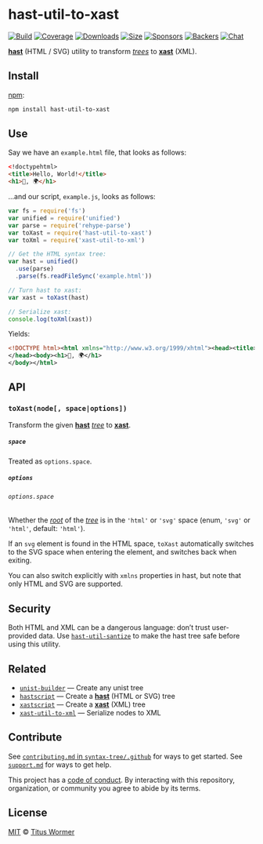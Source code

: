 # hast-util-to-xast

[![Build][build-badge]][build]
[![Coverage][coverage-badge]][coverage]
[![Downloads][downloads-badge]][downloads]
[![Size][size-badge]][size]
[![Sponsors][sponsors-badge]][collective]
[![Backers][backers-badge]][collective]
[![Chat][chat-badge]][chat]

**[hast][]** (HTML / SVG) utility to transform *[trees][tree]* to **[xast][]**
(XML).

## Install

[npm][]:

```sh
npm install hast-util-to-xast
```

## Use

Say we have an `example.html` file, that looks as follows:

```html
<!doctypehtml>
<title>Hello, World!</title>
<h1>👋, 🌍</h1>
```

…and our script, `example.js`, looks as follows:

```js
var fs = require('fs')
var unified = require('unified')
var parse = require('rehype-parse')
var toXast = require('hast-util-to-xast')
var toXml = require('xast-util-to-xml')

// Get the HTML syntax tree:
var hast = unified()
  .use(parse)
  .parse(fs.readFileSync('example.html'))

// Turn hast to xast:
var xast = toXast(hast)

// Serialize xast:
console.log(toXml(xast))
```

Yields:

```xml
<!DOCTYPE html><html xmlns="http://www.w3.org/1999/xhtml"><head><title>Hello, World!</title>
</head><body><h1>👋, 🌍</h1>
</body></html>
```

## API

### `toXast(node[, space|options])`

Transform the given **[hast][]** *[tree][]* to **[xast][]**.

##### `space`

Treated as `options.space`.

##### `options`

###### `options.space`

Whether the [*root*][root] of the [*tree*][tree] is in the `'html'` or `'svg'`
space (enum, `'svg'` or `'html'`, default: `'html'`).

If an `svg` element is found in the HTML space, `toXast` automatically switches
to the SVG space when entering the element, and switches back when exiting.

You can also switch explicitly with `xmlns` properties in hast, but note that
only HTML and SVG are supported.

## Security

Both HTML and XML can be a dangerous language: don’t trust user-provided data.
Use [`hast-util-santize`][sanitize] to make the hast tree safe before using this
utility.

## Related

*   [`unist-builder`][u]
    — Create any unist tree
*   [`hastscript`][h]
    — Create a **[hast][]** (HTML or SVG) tree
*   [`xastscript`][x]
    — Create a **[xast][]** (XML) tree
*   [`xast-util-to-xml`](https://github.com/syntax-tree/xast-util-to-xml)
    — Serialize nodes to XML

## Contribute

See [`contributing.md` in `syntax-tree/.github`][contributing] for ways to get
started.
See [`support.md`][support] for ways to get help.

This project has a [code of conduct][coc].
By interacting with this repository, organization, or community you agree to
abide by its terms.

## License

[MIT][license] © [Titus Wormer][author]

<!-- Definitions -->

[build-badge]: https://img.shields.io/travis/syntax-tree/hast-util-to-xast.svg

[build]: https://travis-ci.org/syntax-tree/hast-util-to-xast

[coverage-badge]: https://img.shields.io/codecov/c/github/syntax-tree/hast-util-to-xast.svg

[coverage]: https://codecov.io/github/syntax-tree/hast-util-to-xast

[downloads-badge]: https://img.shields.io/npm/dm/hast-util-to-xast.svg

[downloads]: https://www.npmjs.com/package/hast-util-to-xast

[size-badge]: https://img.shields.io/bundlephobia/minzip/hast-util-to-xast.svg

[size]: https://bundlephobia.com/result?p=hast-util-to-xast

[sponsors-badge]: https://opencollective.com/unified/sponsors/badge.svg

[backers-badge]: https://opencollective.com/unified/backers/badge.svg

[collective]: https://opencollective.com/unified

[chat-badge]: https://img.shields.io/badge/chat-spectrum-7b16ff.svg

[chat]: https://spectrum.chat/unified/syntax-tree

[npm]: https://docs.npmjs.com/cli/install

[license]: license

[author]: https://wooorm.com

[contributing]: https://github.com/syntax-tree/.github/blob/master/contributing.md

[support]: https://github.com/syntax-tree/.github/blob/master/support.md

[coc]: https://github.com/syntax-tree/.github/blob/master/code-of-conduct.md

[hast]: https://github.com/syntax-tree/hast

[xast]: https://github.com/syntax-tree/xast

[tree]: https://github.com/syntax-tree/unist#tree

[root]: https://github.com/syntax-tree/unist#root

[sanitize]: https://github.com/syntax-tree/hast-util-sanitize

[u]: https://github.com/syntax-tree/unist-builder

[h]: https://github.com/syntax-tree/hastscript

[x]: https://github.com/syntax-tree/xastscript
